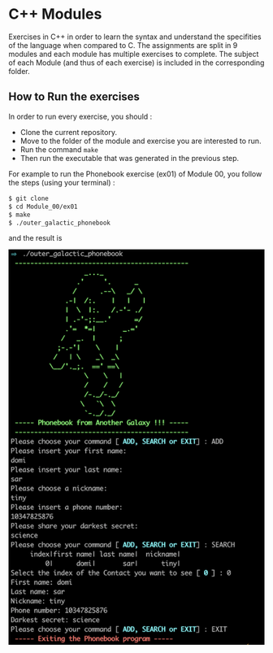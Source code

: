 # C++ Modules
Exercises in C++ in order to learn the syntax and understand the specifities of the language when compared to C. The assignments are split in 9 modules and each module has multiple exercises to complete. The subject of each Module (and thus of each exercise) is included in the corresponding folder.

## How to Run the exercises 

In order to run every exercise, you should :

- Clone the current repository.
- Move to the folder of the module and exercise you are interested to run.
- Run the command `make`
- Then run the executable that was generated in the previous step.

For example to run the Phonebook exercise (ex01) of Module 00, you follow the steps (using your terminal) :
```
$ git clone
$ cd Module_00/ex01
$ make
$ ./outer_galactic_phonebook
```

and the result is 

![alt text](Module_00/images/phonebook.png)